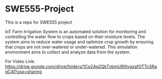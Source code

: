 # SWE555-Project
This is a repo for SWE555 project

IoT Farm Irrigation System is an automated solution for
monitoring and controlling the water flow to crops based on their moisture levels. The
system aims to reduce water usage and optimize crop growth by ensuring that crops
are not over-watered or under-watered. This simulation environment aims to collect and analyze data from the system.


For Video Link:
https://drive.google.com/drive/folders/1Cq2Aq2QkTvbmU90lvgzafOTTcSRagC4I?usp=sharing
